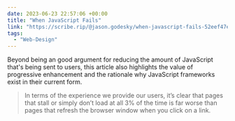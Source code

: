 ```yaml
---
date: 2023-06-23 22:57:06 +00:00
title: "When JavaScript Fails"
link: "https://scribe.rip/@jason.godesky/when-javascript-fails-52eef47e90db"
tags:
  - "Web-Design"
---
```

Beyond being an good argument for reducing the amount of JavaScript that's being sent to users, this article also highlights the value of progressive enhancement and the rationale why JavaScript frameworks exist in their current form.

> In terms of the experience we provide our users, it’s clear that pages that stall or simply don’t load at all 3% of the time is far worse than pages that refresh the browser window when you click on a link.
